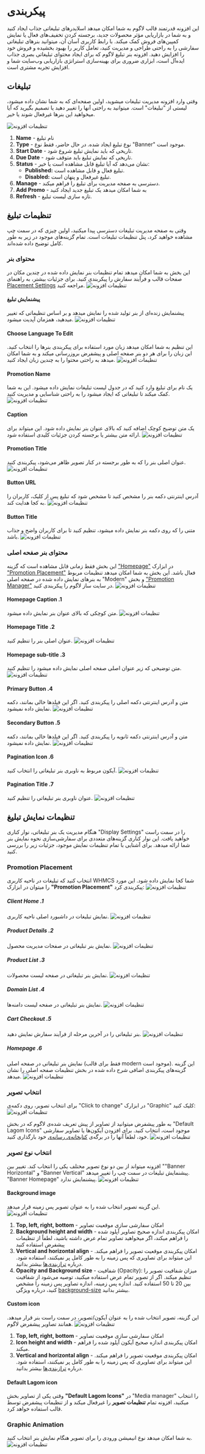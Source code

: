 # پیکربندی

این افزونه قدرتمند قالب لاگوم به شما امکان میدهد اسلایدرهای تبلیغاتی جذاب ایجاد کنید و به شما در بازاریابی مؤثر محصولات جدید، برجسته کردن تخفیف‌های فعال یا نمایش کمپین‌های فروش کمک میکند. با رابط کاربری آسان آن، میتوانید بنرهای تبلیغاتی سفارشی را به راحتی طراحی و مدیریت کنید، تعامل کاربر را بهبود بخشیده و فروش خود را افزایش دهید. افزونه بنر تبلیغ لاگوم که برای ایجاد محتوای تبلیغاتی بصری جذاب ایده‌آل است، ابزاری ضروری برای بهینه‌سازی استراتژی بازاریابی وب‌سایت شما و افزایش تجربه مشتری است.

## تبلیغات

وقتی وارد افزونه مدیریت تبلیغات میشوید، اولین صفحه‌ای که به شما نشان داده میشود، لیستی از "تبلیغات" است. میتوانید به راحتی آنها را تغییر دهید یا تصمیم بگیرید که آیا میخواهید این بنرها غیرفعال شوند یا خیر.

![تنظیمات افزونه](/promo/promotion_manager-promotion_list-1.png)

1. **Name** - نام تبلیغ
2. **Type** - نوع تبلیغ ایجاد شده. در حال حاضر، فقط نوع "Banner" موجود است.
3. **Start Date** - تاریخی که باید نمایش تبلیغ شروع شود.
4. **Due Date** - تاریخی که نمایش تبلیغ باید متوقف شود.
5. **Status** - نشان می‌دهد که آیا تبلیغ قابل مشاهده است یا خیر:
   - **Published:** تبلیغ فعال و قابل مشاهده است.
   - **Disabled:** تبلیغ غیرفعال و پنهان است.
6. **Manage** - دسترسی به صفحه مدیریت برای تبلیغ را فراهم میکند.
7. **Add Promo** - به شما امکان میدهد یک تبلیغ جدید ایجاد کنید
8. **Refresh** - تازه سازی لیست تبلیغ.

## تنظیمات تبلیغ

وقتی به صفحه مدیریت تبلیغات دسترسی پیدا میکنید، اولین چیزی که در سمت چپ مشاهده خواهید کرد، پنل تنظیمات تبلیغات است. تمام گزینه‌های موجود در زیر به طور کامل توضیح داده شده‌اند.

### محتوای بنر

این بخش به شما امکان میدهد تمام تنظیمات بنر نمایش داده شده در چندین مکان در صفحات قالب و فرآیند سفارش را پیکربندی کنید. برای جزئیات بیشتر، به راهنمای [Placement Settings](#) مراجعه کنید.
![تنظیمات افزونه](/promo/promotion_manager-promotion_settings-0.png)

#### پیشنمایش تبلیغ

پیشنمایش زنده‌ای از بنر تولید شده را نمایش میدهد و بر اساس تنظیماتی که تغییر میدهید، همزمان آپدیت میشود.
![تنظیمات افزونه](/promo/promotion_manager-promotion_settings-1.png)

#### Choose Language To Edit

این تنظیم به شما امکان میدهد زبان مورد استفاده برای پیکربندی بنرها را انتخاب کنید. این زبان را برای هر دو بنر صفحه اصلی و پیشفرض بروزرسانی میکند و به شما امکان میدهد به راحتی محتوا را به چندین زبان ایجاد کنید.
![تنظیمات افزونه](/promo/promotion_manager-promotion_settings-2.png)

#### Promotion Name

یک نام برای تبلیغ وارد کنید که در جدول لیست تبلیغات نمایش داده میشود. این به شما کمک میکند تا تبلیغاتی که ایجاد میشود را به راحتی شناسایی و مدیریت کنید.
![تنظیمات افزونه](/promo/promotion_manager-promotion_settings-3.png)

#### Caption

یک متن توضیح کوچک اضافه کنید که بالای عنوان بنر نمایش داده شود. این میتواند برای ارائه متن بیشتر یا برجسته کردن جزئیات کلیدی استفاده شود.
![تنظیمات افزونه](/promo/promotion_manager-promotion_settings-4.png)

#### Promotion Title

عنوان اصلی بنر را که به طور برجسته در کنار تصویر ظاهر می‌شود، پیکربندی کنید.
![تنظیمات افزونه](/promo/promotion_manager-promotion_settings-5.png)

#### Button URL

آدرس اینترنتی دکمه بنر را مشخص کنید تا مشخص شود که تبلیغ پس از کلیک، کاربران را به کجا هدایت کند.
![تنظیمات افزونه](/promo/promotion_manager-promotion_settings-6.png)

#### Button Title

متنی را که روی دکمه بنر نمایش داده میشود، تنظیم کنید تا برای کاربران واضح و جذاب باشد.
![تنظیمات افزونه](/promo/promotion_manager-promotion_settings-7.png)

### محتوای بنر صفحه اصلی

این بخش فقط زمانی قابل مشاهده است که گزینه ["Homepage"](#) در ابزارک ["Promotion Placement"](#) فعال باشد. این بخش به شما امکان میدهد تنظیمات مربوط به بنرهای نمایش داده شده در صفحه اصلی "Modern" و بخش ["Promotion Manager"](#) در سایت ساز لاگوم را پیکربندی کنید.
![تنظیمات افزونه](/promo/promotion_manager-promotion_settings-8.png)

#### Homepage Caption .1

متن کوچکی که بالای عنوان بنر نمایش داده میشود.
![تنظیمات افزونه](/promo/promotion_manager-promotion_settings-9.png)

#### Homepage Title .2

عنوان اصلی بنر را تنظیم کنید.
![تنظیمات افزونه](/promo/promotion_manager-promotion_settings-10.png)

#### Homepage sub-title .3

متن توضیحی که زیر عنوان اصلی صفحه اصلی نمایش داده میشود را تنظیم کنید.
![تنظیمات افزونه](/promo/promotion_manager-promotion_settings-11.png)

#### Primary Button .4

متن و آدرس اینترنتی دکمه اصلی را پیکربندی کنید. اگر این فیلدها خالی بمانند، دکمه نمایش داده نمیشود.
![تنظیمات افزونه](/promo/promotion_manager-promotion_settings-12.png)

#### Secondary Button .5

متن و آدرس اینترنتی دکمه ثانویه را پیکربندی کنید. اگر این فیلدها خالی بمانند، دکمه نمایش داده نمیشود.
![تنظیمات افزونه](/promo/promotion_manager-promotion_settings-13.png)

#### Pagination Icon .6

آیکون مربوط به ناوبری بنر تبلیغاتی را انتخاب کنید.
![تنظیمات افزونه](/promo/promotion_manager-promotion_settings-15.png)

#### Pagination Title .7

عنوان ناوبری بنر تبلیغاتی را تنظیم کنید.
![تنظیمات افزونه](/promo/promotion_manager-promotion_settings-14.png)

## تنظیمات نمایش تبلیغ

هنگام مدیریت یک بنر تبلیغاتی، نوار کناری "Display Settings" را در سمت راست خواهید یافت. این نوار کناری گزینه‌های متعددی برای سفارشی‌سازی نحوه نمایش بنر شما ارائه میدهد. برای آشنایی با تمام تنظیمات نمایش موجود، جزئیات زیر را بررسی کنید.

### Promotion Placement

انتخاب کنید که تبلیغات در ناحیه کاربری WHMCS شما کجا نمایش داده شود. این مورد را میتوان در ابزارک **"Promotion Placement"** پیکربندی کرد:
![تنظیمات افزونه](/promo/promotion_manager-configuration-choose_placement-0.png)

##### Client Home .1

نمایش تبلیغات در داشبورد اصلی ناحیه کاربری.
![تنظیمات افزونه](/promo/promotion_manager-configuration-choose_placement-1.png)

##### Product Details .2

نمایش بنر تبلیغاتی در صفحات مدیریت محصول.
![تنظیمات افزونه](/promo/promotion_manager-configuration-choose_placement-2.png)

##### Product List .3

نمایش بنر تبلیغاتی در صفحه لیست محصولات.
![تنظیمات افزونه](/promo/promotion_manager-configuration-choose_placement-3.png)

##### Domain List .4

نمایش بنر تبلیغاتی در صفحه لیست دامنه‌ها.
![تنظیمات افزونه](/promo/promotion_manager-configuration-choose_placement-4.png)

##### Cart Checkout .5

بنر تبلیغاتی را در آخرین مرحله از فرآیند سفارش نمایش دهید.
![تنظیمات افزونه](/promo/promotion_manager-configuration-choose_placement-5.png)

##### Homepage .6

نمایش بنر تبلیغاتی در صفحه اصلی (فقط برای قالب modern موجود است). این گزینه گزینه‌های پیکربندی اضافی شرح داده شده در بخش تنظیمات صفحه اصلی را نشان میدهد.
![تنظیمات افزونه](/promo/promotion_manager-configuration-choose_placement-6.png)

### انتخاب تصویر

برای انتخاب تصویر، روی دکمه‌ی "Click to change" در ابزارک "Graphic" کلیک کنید:
![تنظیمات افزونه](/promo/choose-graphic.png)

به طور پیشفرض میتوانید از تصاویر از پیش تعریف‌ شده‌ی لاگوم که در بخش "Default Lagom Icons" موجود است، انتخاب کنید. برای افزودن آیکون‌ها یا تصاویر سفارشی خود، لطفاً آنها را در برگه‌ی [کتابخانه‌ی رسانه‌ی](#) خود بارگذاری کنید.
![تنظیمات افزونه](/promo/media-modal.png)

### انتخاب نوع تصویر

افزونه میتواند از بین دو نوع تصویر مختلف یکی را انتخاب کند. تغییر بین ""Banner Horizontal" و "Banner Vertical" پیشنمایش تبلیغات در سمت چپ را تغییر میدهد. "Banner Homepage" پیشنمایش ندارد.
![تنظیمات افزونه](/promo/graphic-type.png)

#### Background image

این گزینه تصویر انتخاب شده را به عنوان تصویر پس زمینه قرار میدهد.
![تنظیمات افزونه](/promo/graphic-settings-background.png)

1. **Top, left, right, bottom** - امکان سفارشی‌ سازی موقعیت تصاویر
2. **Background height and width** - امکان پیکربندی اندازه صحیح تصاویر آپلود شده را فراهم میکند، اگر میخواهید تصاویر تمام عرض داشته باشید، لطفاً از تنظیمات پیشفرض استفاده کنید
3. **Vertical and horizontal align** - امکان پیکربندی موقعیت تصویر را فراهم میکند. این میتواند برای تصاویری که پس‌ زمینه را به طور کامل پر نمیکنند، استفاده شود. درباره [ترازبندی‌ها](https://www.w3schools.com/css/css_align.asp) بیشتر بدانید.
4. **Opacity and Background size** - شفافیت (Opacity): میزان شفافیت تصویر را تنظیم میکند. اگر از تصویر تمام عرض استفاده میکنید، توصیه می‌شود از شفافیت بین 20 تا 50 استفاده کنید. اندازه پس‌ زمینه، اندازه تصاویر پس‌ زمینه را مشخص کنید، درباره ویژگی [background-size](https://developer.mozilla.org/en-US/docs/Web/CSS/background-size) بیشتر بدانید.

#### Custom icon

این گزینه، تصویر انتخاب شده را به عنوان آیکون/تصویر، در سمت راست بنر قرار میدهد. همانند تصاویر پیشفرض لاگوم.
![تنظیمات افزونه](/promo/graphic-settings-icon.png)

1. **Top, left, right, bottom** - امکان سفارشی‌ سازی موقعیت تصاویر
2. **Icon height and width** - امکان پیکربندی اندازه صحیح آیکون آپلود شده را فراهم میکند.
3. **Vertical and horizontal align** - امکان پیکربندی موقعیت تصویر را فراهم میکند. این میتواند برای تصاویری که پس‌ زمینه را به طور کامل پر نمیکنند، استفاده شود. درباره [ترازبندی‌ها](https://www.w3schools.com/css/css_align.asp) بیشتر بدانید.

#### Default Lagom icon

وقتی یکی از تصاویر بخش **"Default Lagom Icons"** در "Media manager" را انتخاب میکنید، افزونه‌ تمام **تنظیمات تصویر** را غیرفعال میکند و از تنظیمات پیشفرض توسط قالب استفاده خواهد کرد.

### Graphic Animation

به شما امکان میدهد نوع انیمیشن ورودی را برای تصویر هنگام نمایش بنر انتخاب کنید.
![تنظیمات افزونه](/promo/promotion_display_settings-graphic_animation-1.png)
